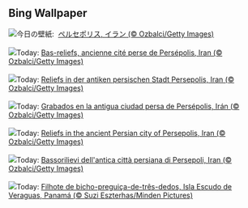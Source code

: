 ## Bing Wallpaper
![](https://www.bing.com/th?id=OHR.PersepolisRelief_JA-JP2088549399_UHD.jpg&w=1000)今日の壁紙: &nbsp;[ペルセポリス, イラン (© Ozbalci/Getty Images)](https://www.bing.com/th?id=OHR.PersepolisRelief_JA-JP2088549399_UHD.jpg)
<br><br/>
![](https://www.bing.com/th?id=OHR.PersepolisRelief_FR-FR4728558405_UHD.jpg&w=1000)Today: [Bas-reliefs, ancienne cité perse de Persépolis, Iran (© Ozbalci/Getty Images)](https://www.bing.com/th?id=OHR.PersepolisRelief_FR-FR4728558405_UHD.jpg)
<br><br/>
![](https://www.bing.com/th?id=OHR.PersepolisRelief_DE-DE9161406185_UHD.jpg&w=1000)Today: [Reliefs in der antiken persischen Stadt Persepolis, Iran (© Ozbalci/Getty Images)](https://www.bing.com/th?id=OHR.PersepolisRelief_DE-DE9161406185_UHD.jpg)
<br><br/>
![](https://www.bing.com/th?id=OHR.PersepolisRelief_ES-ES3472864500_UHD.jpg&w=1000)Today: [Grabados en la antigua ciudad persa de Persépolis, Irán (© Ozbalci/Getty Images)](https://www.bing.com/th?id=OHR.PersepolisRelief_ES-ES3472864500_UHD.jpg)
<br><br/>
![](https://www.bing.com/th?id=OHR.PersepolisRelief_EN-GB3727800010_UHD.jpg&w=1000)Today: [Reliefs in the ancient Persian city of Persepolis, Iran (© Ozbalci/Getty Images)](https://www.bing.com/th?id=OHR.PersepolisRelief_EN-GB3727800010_UHD.jpg)
<br><br/>
![](https://www.bing.com/th?id=OHR.PersepolisRelief_IT-IT7224171772_UHD.jpg&w=1000)Today: [Bassorilievi dell'antica città persiana di Persepoli, Iran (© Ozbalci/Getty Images)](https://www.bing.com/th?id=OHR.PersepolisRelief_IT-IT7224171772_UHD.jpg)
<br><br/>
![](https://www.bing.com/th?id=OHR.PygmySloth_PT-BR7040912343_UHD.jpg&w=1000)Today: [Filhote de bicho-preguiça-de-três-dedos, Isla Escudo de Veraguas, Panamá (© Suzi Eszterhas/Minden Pictures)](https://www.bing.com/th?id=OHR.PygmySloth_PT-BR7040912343_UHD.jpg)
<br><br/>
